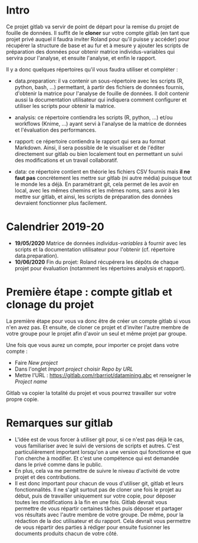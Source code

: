 # Intro

Ce projet gitlab va servir de point de départ pour la remise du projet de fouille de données. Il suffit de le **cloner** sur votre compte gitlab (en tant que projet privé auquel il faudra inviter Roland pour qu'il puisse y accéder) pour récupérer la structure de base et au fur et à mesure y ajouter les scripts de préparation des données pour obtenir matrice individus-variables qui servira pour l'analyse, et ensuite l'analyse, et enfin le rapport.


Il y a donc quelques répertoires qu'il vous faudra utiliser et compléter :

- data.preparation: il va contenir un sous-répertoire avec les scripts (R, python, bash, ...) permettant, à partir des fichiers de données fournis, d'obtenir la matrice pour l'analyse de fouille de données. Il doit contenir aussi la documentation utilisateur qui indiquera comment configurer et utiliser les scripts pour obtenir la matrice.

- analysis: ce répertoire contiendra les scripts (R, python, ...) et/ou workflows (Knime, ...) ayant servi à l'analyse de la matrice de données et l'évaluation des performances.

- rapport: ce répertoire contiendra le rapport qui sera au format Markdown. Ainsi, il sera possible de le visualiser et de l'éditer directement sur gitlab ou bien localement tout en permettant un suivi des modifications et un travail collaboratif.

- data: ce répertoire contient en théorie les fichiers CSV fournis mais **il ne faut pas** concrètement les mettre sur gitlab (ni autre média) puisque tout le monde les a déjà. En paramétrant git, cela permet de les avoir en local, avec les mêmes chemins et les mêmes noms, sans avoir à les mettre sur gitlab, et ainsi, les scripts de préparation des données devraient fonctionner plus facilement.


# Calendrier 2019-20

- **19/05/2020** Matrice de données *individus-variables* à fournir avec les scripts et la documentation utilisateur pour l'obtenir (cf. répertoire data.preparation).
- **10/06/2020** Fin du projet: Roland récupérera les dépôts de chaque projet pour évaluation (notamment les répertoires analysis et rapport).

# Première étape : compte gitlab et clonage du projet

La première étape pour vous va donc être de créer un compte gitlab si vous n'en avez pas. Et ensuite, de cloner ce projet et d'inviter l'autre membre de votre groupe pour le projet afin d'avoir un seul et même projet par groupe.

Une fois que vous aurez un compte, pour importer ce projet dans votre compte :

- Faire *New project*
- Dans l'onglet *Import project* choisir *Repo by URL*
- Mettre l'URL : https://gitlab.com/rbarriot/datamining.abc et renseigner le *Project name*

Gitlab va copier la totalité du projet et vous pourrez travailler sur votre propre copie.

# Remarques sur gitlab

- L'idée est de vous forcer à utiliser git pour, si ce n'est pas déjà le cas, vous familiariser avec le suivi de versions de scripts et autres. C'est particulièrement important lorsqu'on a une version qui fonctionne et que l'on cherche à modifier. Et c'est une compétence qui est demandée dans le privé comme dans le public.
- En plus, cela va me permettre de suivre le niveau d'activité de votre projet et des contributions.
- Il est donc important pour chacun de vous d'utiliser git, gitlab et leurs fonctionnalités. Il ne s'agit surtout pas de cloner une fois le projet au début, puis de travailler uniquement sur votre copie, pour déposer toutes les modifications à la fin en une fois. Gitlab devrait vous permettre de vous répartir certaines tâches puis déposer et partager vos résultats avec l'autre membre de votre groupe. De même, pour la rédaction de la doc utilisateur et du rapport. Cela devrait vous permettre de vous répartir des parties à rédiger pour ensuite fusionner les documents produits chacun de votre côté.
